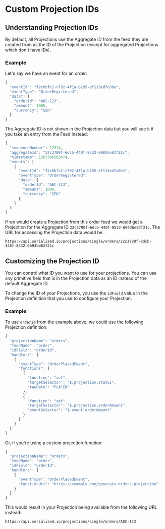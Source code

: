 # Custom Projection IDs

## Understanding Projection IDs

By default, all Projections use the Aggregate ID from the feed they are created from as the ID of the Projection \(except for aggregated Projections which don't have IDs\).

### Example

Let's say we have an event for an order:

```javascript
{
  "eventId": "f2c8bfc1-c702-4f1a-b295-ef113ed7c8be",
  "eventType": "OrderRegistered",
  "data": {
    "orderId": "ABC-123",
    "amount": 1000,
    "currency": "SEK"
  }
}
```

The Aggregate ID is not shown in the Projection data but you will see it if you take an entry from the Feed instead:

```javascript
{
  "sequenceNumber": 12314,
  "aggregateId": "22c3780f-6dcb-440f-8532-6693be83f21c",
  "timestamp": 1503386583474,
  "events": [
    {
      "eventId": "f2c8bfc1-c702-4f1a-b295-ef113ed7c8be",
      "eventType": "OrderRegistered",
      "data": {
        "orderId": "ABC-123",
        "amount": 1000,
        "currency": "SEK"
      }
    }
  ]
}
```

If we would create a Projection from this order feed we would get a Projection for the Aggregate ID `22c3780f-6dcb-440f-8532-6693be83f21c`. The URL for accessing the Projection data would be:

```text
https://api.serialized.io/projections/single/orders/22c3780f-6dcb-440f-8532-6693be83f21c
```

## Customizing the Projection ID

You can control what ID you want to use for your projections. You can use any primitive field that is in the Projection data as an ID instead of the default Aggregate ID.

To change the ID of your Projections, you use the `idField` value in the Projection definition that you use to configure your Projection. 

### Example

To use `orderId` from the example above, we could use the following Projection definition:

```javascript
{
  "projectionName": "orders",
  "feedName": "order",
  "idField": "orderId",
  "handlers": [
    {
      "eventType": "OrderPlacedEvent",
      "functions": [
        {
          "function": "set",
          "targetSelector": "$.projection.status",
          "rawData": "PLACED"
        },
        {
          "function": "set",
          "targetSelector": "$.projection.orderAmount",
          "eventSelector": "$.event.orderAmount"
        }
      ]
    }
  ]
}
```

Or, if you're using a custom projection function:

```javascript
{
  "projectionName": "orders",
  "feedName": "order",
  "idField": "orderId",
  "handlers": [
    {
      "eventType": "OrderPlacedEvent",
      "functionUri": "https://example.com/generate-orders-projection"
    }
  ]
}
```

This would result in your Projection being available from the following URL instead:

```text
https://api.serialized.io/projections/single/orders/ABC-123
```

